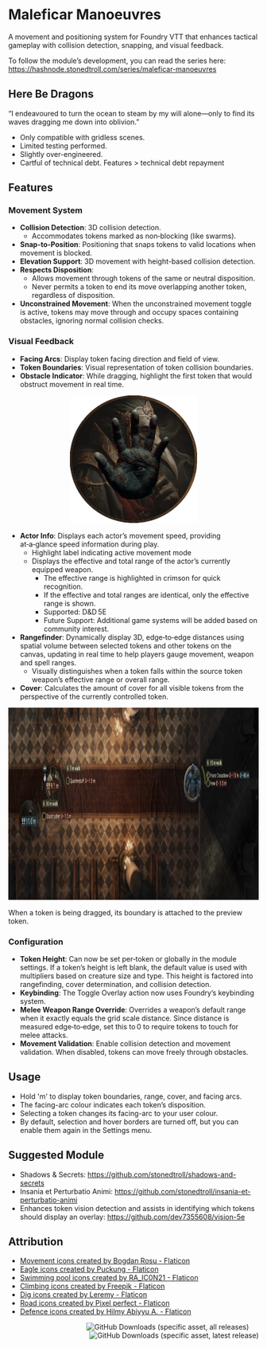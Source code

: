 # Maleficar Manoeuvres

A movement and positioning system for Foundry VTT that enhances tactical gameplay with collision detection, snapping, and visual feedback. 

To follow the module’s development, you can read the series here: https://hashnode.stonedtroll.com/series/maleficar-manoeuvres

## Here Be Dragons

“I endeavoured to turn the ocean to steam by my will alone—only to find its waves dragging me down into oblivion.”

- Only compatible with gridless scenes.
- Limited testing performed.
- Slightly over-engineered.
- Cartful of technical debt. Features > technical debt repayment

## Features

### Movement System
- **Collision Detection**: 3D collision detection.
    - Accommodates tokens marked as non‑blocking (like swarms).
- **Snap-to-Position**: Positioning that snaps tokens to valid locations when movement is blocked.
- **Elevation Support**: 3D movement with height-based collision detection.
- **Respects Disposition**:
    - Allows movement through tokens of the same or neutral disposition.
    - Never permits a token to end its move overlapping another token, regardless of disposition.
- **Unconstrained Movement**: When the unconstrained movement toggle is active, tokens may move through and occupy spaces containing obstacles, ignoring normal collision checks.

### Visual Feedback
- **Facing Arcs**: Display token facing direction and field of view.
- **Token Boundaries**: Visual representation of token collision boundaries.
- **Obstacle Indicator**: While dragging, highlight the first token that would obstruct movement in real time.

<p align=center>
    <img width="256" height="256" alt="Obstacle Indicator" src="assets/images/documentation/obstacle-indicator.png" />
</p>

- **Actor Info**: Displays each actor’s movement speed, providing at‑a‑glance speed information during play.
    - Highlight label indicating active movement mode
    - Displays the effective and total range of the actor’s currently equipped weapon.
        - The effective range is highlighted in crimson for quick recognition.
        - If the effective and total ranges are identical, only the effective range is shown.
        - Supported: D&D 5E
        - Future Support: Additional game systems will be added based on community interest.
- **Rangefinder**: Dynamically display 3D, edge‑to‑edge distances using spatial volume between selected tokens and other tokens on the canvas, updating in real time to help players gauge movement, weapon and spell ranges.
    - Visually distinguishes when a token falls within the source token weapon’s effective range or overall range.
- **Cover**: Calculates the amount of cover for all visible tokens from the perspective of the currently controlled token.

<p align=center>
    <img width="1072" height="386" alt="Range Finder" src="assets/images/documentation/rangefinder.png" />
</p>
  
When a token is being dragged, its boundary is attached to the preview token.

### Configuration
- **Token Height**: Can now be set per‑token or globally in the module settings. If a token’s height is left blank, the default value is used with multipliers based on creature size and type. This height is factored into rangefinding, cover determination, and collision detection.
- **Keybinding**: The Toggle Overlay action now uses Foundry’s keybinding system.
- **Melee Weapon Range Override**: Overrides a weapon’s default range when it exactly equals the grid scale distance. Since distance is measured edge‑to‑edge, set this to 0 to require tokens to touch for melee attacks.
- **Movement Validation**: Enable collision detection and movement validation. When disabled, tokens can move freely through obstacles.

## Usage
- Hold 'm' to display token boundaries, range, cover, and facing arcs.
- The facing-arc colour indicates each token’s disposition.
- Selecting a token changes its facing-arc to your user colour.
- By default, selection and hover borders are turned off, but you can enable them again in the Settings menu.

## Suggested Module
- Shadows & Secrets: https://github.com/stonedtroll/shadows-and-secrets
- Insania et Perturbatio Animi: https://github.com/stonedtroll/insania-et-perturbatio-animi
- Enhances token vision detection and assists in identifying which tokens should display an overlay: https://github.com/dev7355608/vision-5e

## Attribution
<ul>
    <li><a href="https://www.flaticon.com/free-icons/movement" title="movement icons">Movement icons created by Bogdan Rosu - Flaticon</a></li>
    <li><a href="https://www.flaticon.com/free-icons/eagle" title="eagle icons">Eagle icons created by Puckung - Flaticon</a></li>
    <li><a href="https://www.flaticon.com/free-icons/swimming-pool" title="swimming pool icons">Swimming pool icons created by RA_IC0N21 - Flaticon</a></li>
    <li><a href="https://www.flaticon.com/free-icons/climbing" title="climbing icons">Climbing icons created by Freepik - Flaticon</a></li>
    <li><a href="https://www.flaticon.com/free-icons/dig" title="dig icons">Dig icons created by Leremy - Flaticon</a></li>
    <li><a href="https://www.flaticon.com/free-icons/road" title="road icons">Road icons created by Pixel perfect - Flaticon</a></li>
    <li><a href="https://www.flaticon.com/free-icons/defence" title="defence icons">Defence icons created by Hilmy Abiyyu A. - Flaticon</a></li>
</ul>

<p align=right>
    <img alt="GitHub Downloads (specific asset, all releases)" src="https://img.shields.io/github/downloads/stonedtroll/maleficar-manoeuvres/module.zip?style=for-the-badge&labelColor=2A2D34&color=8C2E2E">&nbsp;&nbsp;&nbsp;&nbsp;&nbsp;<img alt="GitHub Downloads (specific asset, latest release)" src="https://img.shields.io/github/downloads/stonedtroll/maleficar-manoeuvres/latest/module.zip?style=for-the-badge&labelColor=2A2D34&color=D97D26">
</p>

